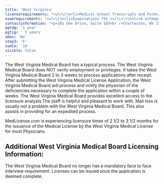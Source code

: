 ```yaml
---
title: 'West Virginia'
licenserequirements: "<ul>\r\n<li>Medical School Transcripts and Form</li>\r\n<li>All USA/Canadian PGY Training</li>\r\n<li>1 Physician Reference</li>\r\n<li>All State Medical Licenses (past/present)</li>\r\n<li>All National/State Examination Scores</li>\r\n<li>ECFMG Certification (Required for IMG's) or a 5 year reference form</li>\r\n<li>AMA / AOA Profile</li>\r\n<li>NPDB-HIPDB Report</li>\r\n</ul>"
examrequirements: "<ul>\r\n<li>Examinations 75% +</li>\r\n<li>6 attempt limit - USMLE per Step</li>\r\n<li>10 year limit - USMLE</li>\r\n<li>1 year PGY for USA Grads</li>\r\n<li>3 years PGY for Non-USA Grads</li>\r\n<li>State Exam Accepted if Pre-1975</li>\r\n<li>No SPEX Exam Requirement</li>\r\n</ul>"
contactinformation: "<p>101 Dee Drive, Suite 103<br />Charleston, WV 25301<br />Phone: (304) 558-2921 EXT. 221<br />Fax: (304) 558-2084</p>\r\n<p><a href=\"https://wvbom.wv.gov/\">www.wvbom.wv.gov</a></p>"
pgtdg: '1 year'
pgtig: ' 3 years'
abms: 'No'
step3: '6'
usmle: '10'
visible: false
---
```


<p>The West Virginia Medical Board has a typical process. The West Virginia Medical Board does NOT verify employment or privileges. It takes the West Virginia Medical Board 2 to 3 weeks to process applications after receipt. After submitting the West Virginia Medical License Application, the West Virginia Medical Board will process and notify the physician of the deficiencies necessary to complete the application within a couple of weeks. The West Virginia Medical Board provides excellent access to the licensure analysts.The staff is helpful and pleasant to work with. Mail loss is usually not a problem with the West Virginia Medical Board. This also assists in providing for an expedited process.</p>
<p>MedLicense.com is experiencing licensure times of 2 1/2 to 3 1/2 months for the issuance of the Medical License by the West Virginia Medical License for most Physicians.</p>
<h2 id="mcetoc_1ce9o67qj0">Additional West Virginia Medical Board Licensing Information:</h2>
<p>The West Virginia Medical Board no longer has a mandatory face to face interview requirement. Licenses can be issued once the application is deemed complete.</p>